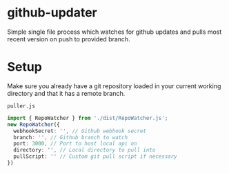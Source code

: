 # github-updater

Simple single file process which watches for github updates and pulls most recent version on push to provided branch.

# Setup
Make sure you already have a git repository loaded in your current working directory and that it has a remote branch.

`puller.js`
```ts
import { RepoWatcher } from './dist/RepoWatcher.js';
new RepoWatcher({
  webhookSecret: '', // Github webhook secret
  branch: '', // Github branch to watch
  port: 3000, // Port to host local api on
  directory: '', // Local directory to pull into
  pullScript: '' // Custom git pull script if necessary
})
```
